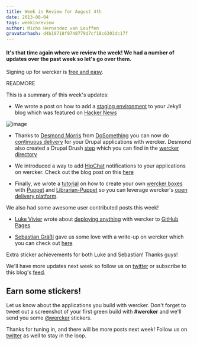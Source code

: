 ```yaml
---
title: Week in Review for August 4th
date: 2013-08-04
tags: weekinreview
author: Micha Hernandez van Leuffen
gravatarhash: d4b19718f9748779d7cf18c6303dc17f
---
```


<h4 class="subheader">
It's that time again where we review the week! We had a number of updates over the past week so let's go over them.
</h4>

Signing up for wercker is [free and easy](https://app.wercker.com/users/new/).

READMORE

This is a summary of this week's updates:

* We wrote a post on how to add a [staging environment](http://blog.wercker.com/2013/07/30/adding-a-staging-environment-to-your-blog.html) to your Jekyll blog which was featured on [Hacker News](https://news.ycombinator.com/item?id=6140302)

![image](http://f.cl.ly/items/1W1q1K2n3X0L3u0K3x1h/wercker%2Bdrupal.png)

* Thanks to [Desmond Morris](http://twitter.com/desmondmorris) from [DoSomething](http://www.dosomething.org/) you can now do [continuous delivery](http://blog.wercker.com/2013/07/30/Drupal7-pipeline.html) for your Drupal applications with wercker. Desmond also created a Drupal Drush [step](https://app.wercker.com/#applications/51f7ae136b20d0a93e000a07/tab/details) which you can find in the [wercker directory](https://app.wercker.com/#explore)

* We introduced a way to add [HipChat](https://www.hipchat.com/) notifications to your applications on wercker. Check out the blog post on this [here](http://blog.wercker.com/2013/07/31/Add-hipchat-notifications.html)

* Finally, we wrote a [tutorial](http://blog.wercker.com/2013/08/02/Creating-your-boxes-with-puppet.html) on how to create your own [wercker boxes](http://devcenter.wercker.com/articles/boxes/) with [Puppet](http://puppetlabs.com/) and [Librarian-Puppet](https://github.com/rodjek/librarian-puppet) so you can leverage wercker's [open delivery platform](http://blog.wercker.com/2013/07/22/Announcing-the-Open-Delivery-platform.html).

We also had some awesome user contributed posts this week!

* [Luke Vivier](https://twitter.com/LukeVivier) wrote about [deploying anything](http://luke.vivier.ca/wintersmith-with-wercker/) with wercker to [GitHub Pages](http://pages.github.com)

* [Sebastian Gräßl](https://twitter.com/bastilian) gave us some love with a write-up on wercker which you can check out [here](http://bastilian.me/blog/2013/8/2/continuous-integration-done-right)

Extra sticker achievements for both Luke and Sebastian! Thanks guys!

We'll have more updates next week so follow us on [twitter](http://twitter.com/wercker) or subscribe to this blog's [feed](http://blog.wercker.com/feed.xml).

## Earn some stickers!

Let us know about the applications you build with wercker. Don't forget to tweet out a screenshot of your first green build with **#wercker** and we'll send you some [@wercker](http://twitter.com/wercker) stickers.

Thanks for tuning in, and there will be more posts next week! Follow us on [twitter](http://twitter.com/wercker) as well to stay in the loop.
